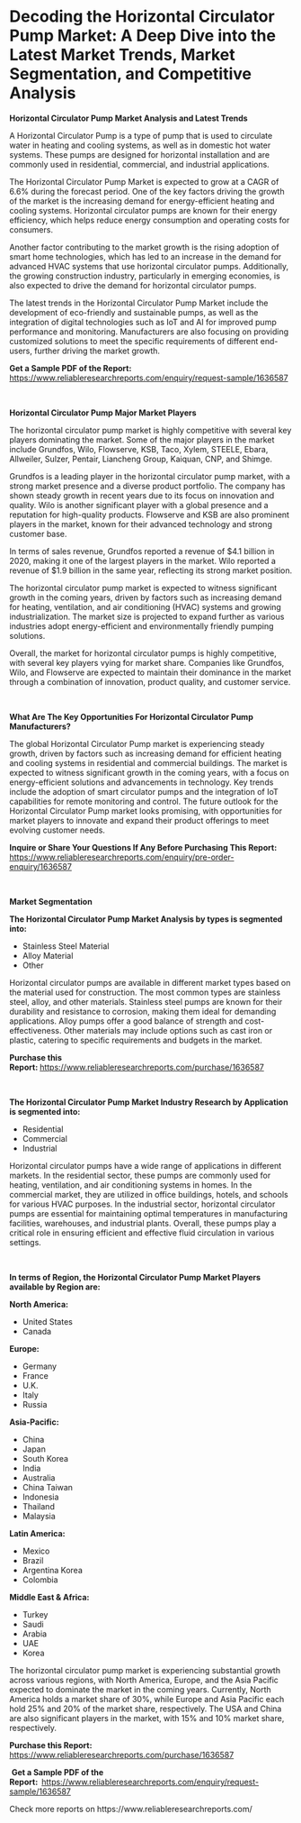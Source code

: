 <p><h1>Decoding the Horizontal Circulator Pump Market: A Deep Dive into the Latest Market Trends, Market Segmentation, and Competitive Analysis</h1></p><p><strong>Horizontal Circulator Pump Market Analysis and Latest Trends</strong></p>
<p><p>A Horizontal Circulator Pump is a type of pump that is used to circulate water in heating and cooling systems, as well as in domestic hot water systems. These pumps are designed for horizontal installation and are commonly used in residential, commercial, and industrial applications.</p><p>The Horizontal Circulator Pump Market is expected to grow at a CAGR of 6.6% during the forecast period. One of the key factors driving the growth of the market is the increasing demand for energy-efficient heating and cooling systems. Horizontal circulator pumps are known for their energy efficiency, which helps reduce energy consumption and operating costs for consumers.</p><p>Another factor contributing to the market growth is the rising adoption of smart home technologies, which has led to an increase in the demand for advanced HVAC systems that use horizontal circulator pumps. Additionally, the growing construction industry, particularly in emerging economies, is also expected to drive the demand for horizontal circulator pumps.</p><p>The latest trends in the Horizontal Circulator Pump Market include the development of eco-friendly and sustainable pumps, as well as the integration of digital technologies such as IoT and AI for improved pump performance and monitoring. Manufacturers are also focusing on providing customized solutions to meet the specific requirements of different end-users, further driving the market growth.</p></p>
<p><strong>Get a Sample PDF of the Report:&nbsp;</strong> <a href="https://www.reliableresearchreports.com/enquiry/request-sample/1636587">https://www.reliableresearchreports.com/enquiry/request-sample/1636587</a></p>
<p>&nbsp;</p>
<p><strong>Horizontal Circulator Pump Major Market Players</strong></p>
<p><p>The horizontal circulator pump market is highly competitive with several key players dominating the market. Some of the major players in the market include Grundfos, Wilo, Flowserve, KSB, Taco, Xylem, STEELE, Ebara, Allweiler, Sulzer, Pentair, Liancheng Group, Kaiquan, CNP, and Shimge. </p><p>Grundfos is a leading player in the horizontal circulator pump market, with a strong market presence and a diverse product portfolio. The company has shown steady growth in recent years due to its focus on innovation and quality. Wilo is another significant player with a global presence and a reputation for high-quality products. Flowserve and KSB are also prominent players in the market, known for their advanced technology and strong customer base.</p><p>In terms of sales revenue, Grundfos reported a revenue of $4.1 billion in 2020, making it one of the largest players in the market. Wilo reported a revenue of $1.9 billion in the same year, reflecting its strong market position.</p><p>The horizontal circulator pump market is expected to witness significant growth in the coming years, driven by factors such as increasing demand for heating, ventilation, and air conditioning (HVAC) systems and growing industrialization. The market size is projected to expand further as various industries adopt energy-efficient and environmentally friendly pumping solutions.</p><p>Overall, the market for horizontal circulator pumps is highly competitive, with several key players vying for market share. Companies like Grundfos, Wilo, and Flowserve are expected to maintain their dominance in the market through a combination of innovation, product quality, and customer service.</p></p>
<p>&nbsp;</p>
<p><strong>What Are The Key Opportunities For Horizontal Circulator Pump Manufacturers?</strong></p>
<p><p>The global Horizontal Circulator Pump market is experiencing steady growth, driven by factors such as increasing demand for efficient heating and cooling systems in residential and commercial buildings. The market is expected to witness significant growth in the coming years, with a focus on energy-efficient solutions and advancements in technology. Key trends include the adoption of smart circulator pumps and the integration of IoT capabilities for remote monitoring and control. The future outlook for the Horizontal Circulator Pump market looks promising, with opportunities for market players to innovate and expand their product offerings to meet evolving customer needs.</p></p>
<p><strong>Inquire or Share Your Questions If Any Before Purchasing This Report:</strong> <a href="https://www.reliableresearchreports.com/enquiry/pre-order-enquiry/1636587">https://www.reliableresearchreports.com/enquiry/pre-order-enquiry/1636587</a></p>
<p>&nbsp;</p>
<p><strong>Market Segmentation</strong></p>
<p><strong>The Horizontal Circulator Pump Market Analysis by types is segmented into:</strong></p>
<p><ul><li>Stainless Steel Material</li><li>Alloy Material</li><li>Other</li></ul></p>
<p><p>Horizontal circulator pumps are available in different market types based on the material used for construction. The most common types are stainless steel, alloy, and other materials. Stainless steel pumps are known for their durability and resistance to corrosion, making them ideal for demanding applications. Alloy pumps offer a good balance of strength and cost-effectiveness. Other materials may include options such as cast iron or plastic, catering to specific requirements and budgets in the market.</p></p>
<p><strong>Purchase this Report:&nbsp;</strong><a href="https://www.reliableresearchreports.com/purchase/1636587">https://www.reliableresearchreports.com/purchase/1636587</a></p>
<p>&nbsp;</p>
<p><strong>The Horizontal Circulator Pump Market Industry Research by Application is segmented into:</strong></p>
<p><ul><li>Residential</li><li>Commercial</li><li>Industrial</li></ul></p>
<p><p>Horizontal circulator pumps have a wide range of applications in different markets. In the residential sector, these pumps are commonly used for heating, ventilation, and air conditioning systems in homes. In the commercial market, they are utilized in office buildings, hotels, and schools for various HVAC purposes. In the industrial sector, horizontal circulator pumps are essential for maintaining optimal temperatures in manufacturing facilities, warehouses, and industrial plants. Overall, these pumps play a critical role in ensuring efficient and effective fluid circulation in various settings.</p></p>
<p>&nbsp;</p>
<p><strong>In terms of Region, the Horizontal Circulator Pump Market Players available by Region are:</strong></p>
<p>
    <p> <strong> North America: </strong>
        <ul>
            <li>United States</li>
            <li>Canada</li>
        </ul>
        </p> 
    <p> <strong> Europe: </strong>
        <ul>
            <li>Germany</li>
            <li>France</li>
            <li>U.K.</li>
            <li>Italy</li>
            <li>Russia</li>
        </ul>
        </p> 
    <p> <strong> Asia-Pacific: </strong>
        <ul>
            <li>China</li>
            <li>Japan</li>
            <li>South Korea</li>
            <li>India</li>
            <li>Australia</li>
            <li>China Taiwan</li>
            <li>Indonesia</li>
            <li>Thailand</li>
            <li>Malaysia</li>
        </ul>
        </p> 
    <p> <strong> Latin America: </strong>
        <ul>
            <li>Mexico</li>
            <li>Brazil</li>
            <li>Argentina Korea</li>
            <li>Colombia</li>
        </ul>
        </p> 
    <p> <strong> Middle East & Africa: </strong>
        <ul>
            <li>Turkey</li>
            <li>Saudi</li>
            <li>Arabia</li>
            <li>UAE</li>
            <li>Korea</li>
        </ul>
    </p>
    </p>
<p><p>The horizontal circulator pump market is experiencing substantial growth across various regions, with North America, Europe, and the Asia Pacific expected to dominate the market in the coming years. Currently, North America holds a market share of 30%, while Europe and Asia Pacific each hold 25% and 20% of the market share, respectively. The USA and China are also significant players in the market, with 15% and 10% market share, respectively.</p></p>
<p><strong>Purchase this Report: </strong><a href="https://www.reliableresearchreports.com/purchase/1636587">https://www.reliableresearchreports.com/purchase/1636587</a></p>
<p>&nbsp;<strong>Get a Sample PDF of the Report:&nbsp;&nbsp;</strong><a href="https://www.reliableresearchreports.com/enquiry/request-sample/1636587">https://www.reliableresearchreports.com/enquiry/request-sample/1636587</a></p>
<p><strong></strong></p>
<p>Check more reports on https://www.reliableresearchreports.com/</p>